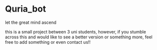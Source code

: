 # Quria_bot
let the great mind ascend

this is a small project between 3 uni students, however, if you stumble across this and would like to see a better version or something more, feel free to add something or even contact us!!
